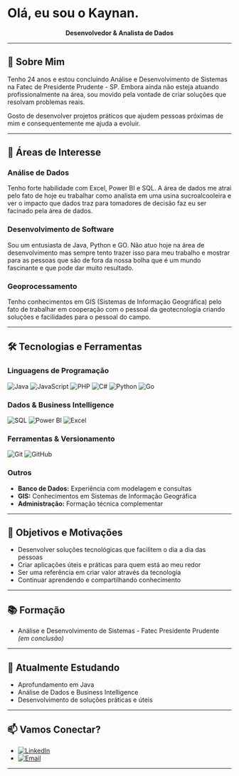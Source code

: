 # Olá, eu sou o Kaynan.

<div align="center">
  
**Desenvolvedor & Analista de Dados**

</div>

---

## 🚀 Sobre Mim

Tenho 24 anos e estou concluindo Análise e Desenvolvimento de Sistemas na Fatec de Presidente Prudente - SP. Embora ainda não esteja atuando profissionalmente na área, sou movido pela vontade de criar soluções que resolvam problemas reais.

Gosto de desenvolver projetos práticos que ajudem pessoas próximas de mim e consequentemente me ajuda a evoluir.

---

## 💼 Áreas de Interesse

### Análise de Dados
Tenho forte habilidade com Excel, Power BI e SQL. A área de dados me atrai pelo fato de hoje eu trabalhar como analista em uma usina sucroalcooleira e ver o impacto que dados traz para tomadores de decisão faz eu ser facinado pela área de dados.

### Desenvolvimento de Software
Sou um entusiasta de Java, Python e GO. Não atuo hoje na área de desenvolvimento mas sempre tento trazer isso para meu trabalho e mostrar para as pessoas que são de fora da nossa bolha que é um mundo fascinante e que pode dar muito resultado.

### Geoprocessamento
Tenho conhecimentos em GIS (Sistemas de Informação Geográfica) pelo fato de trabalhar em cooperação com o pessoal da geotecnologia criando soluções e facilidades para o pessoal do campo.

---

## 🛠️ Tecnologias e Ferramentas

### Linguagens de Programação
![Java](https://img.shields.io/badge/Java-ED8B00?style=for-the-badge&logo=openjdk&logoColor=white)
![JavaScript](https://img.shields.io/badge/JavaScript-F7DF1E?style=for-the-badge&logo=javascript&logoColor=black)
![PHP](https://img.shields.io/badge/PHP-777BB4?style=for-the-badge&logo=php&logoColor=white)
![C#](https://img.shields.io/badge/C%23-239120?style=for-the-badge&logo=c-sharp&logoColor=white)
![Python](https://img.shields.io/badge/Python-3776AB?style=for-the-badge&logo=python&logoColor=white)
![Go](https://img.shields.io/badge/Go-00ADD8?style=for-the-badge&logo=go&logoColor=white)

### Dados & Business Intelligence
![SQL](https://img.shields.io/badge/SQL-4479A1?style=for-the-badge&logo=mysql&logoColor=white)
![Power BI](https://img.shields.io/badge/Power%20BI-F2C811?style=for-the-badge&logo=powerbi&logoColor=black)
![Excel](https://img.shields.io/badge/Excel-217346?style=for-the-badge&logo=microsoft-excel&logoColor=white)

### Ferramentas & Versionamento
![Git](https://img.shields.io/badge/Git-F05032?style=for-the-badge&logo=git&logoColor=white)
![GitHub](https://img.shields.io/badge/GitHub-181717?style=for-the-badge&logo=github&logoColor=white)

### Outros
- **Banco de Dados:** Experiência com modelagem e consultas
- **GIS:** Conhecimentos em Sistemas de Informação Geográfica
- **Administração:** Formação técnica complementar

---

## 🎯 Objetivos e Motivações

- Desenvolver soluções tecnológicas que facilitem o dia a dia das pessoas  
- Criar aplicações úteis e práticas para quem está ao meu redor  
- Ser uma referência em criar valor através da tecnologia  
- Continuar aprendendo e compartilhando conhecimento

---

## 📚 Formação

- Análise e Desenvolvimento de Sistemas - Fatec Presidente Prudente *(em conclusão)*

---

## 🌱 Atualmente Estudando

- Aprofundamento em Java
- Análise de Dados e Business Intelligence
- Desenvolvimento de soluções práticas e úteis

---

## 📫 Vamos Conectar?

- [![LinkedIn](https://img.shields.io/badge/LinkedIn-0077B5?style=for-the-badge&logo=linkedin&logoColor=white)]([seu-linkedin-aqui](https://www.linkedin.com/in/kaynanlima/))
- [![Email](https://img.shields.io/badge/Email-D14836?style=for-the-badge&logo=gmail&logoColor=white)](mailto:kaynan.lima1101@hotmail.com)


---

<div align="center">

</div>
